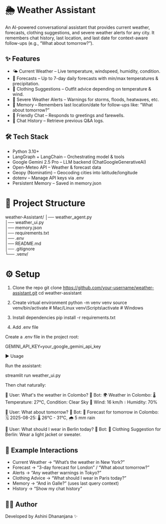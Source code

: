 # 🌦️ Weather Assistant

An AI-powered conversational assistant that provides current weather, forecasts, clothing suggestions, and severe weather alerts for any city.
It remembers chat history, last location, and last date for context-aware follow-ups (e.g., “What about tomorrow?”).

## ✨ Features

* 🌤️ Current Weather – Live temperature, windspeed, humidity, condition.
* 📅 Forecasts – Up to 7-day daily forecasts with min/max temperatures & precipitation.
* 👕 Clothing Suggestions – Outfit advice depending on temperature & wind.
* 🚨 Severe Weather Alerts – Warnings for storms, floods, heatwaves, etc.
* 🧠 Memory – Remembers last location/date for follow-ups like:
      “What about tomorrow?”
* 💬 Friendly Chat – Responds to greetings and farewells.
* 📝 Chat History – Retrieve previous Q&A logs.

## 🛠️ Tech Stack

* Python 3.10+
* LangGraph + LangChain – Orchestrating model & tools
* Google Gemini 2.5 Pro – LLM backend (ChatGoogleGenerativeAI)
* Open-Meteo API – Weather & forecast data
* Geopy (Nominatim) – Geocoding cities into latitude/longitude
* dotenv – Manage API keys via .env
* Persistent Memory – Saved in memory.json

# 📂 Project Structure
weather-Assistant/
│── weather_agent.py       
│── weather_ui.py         
│── memory.json           
│── requirements.txt      
│── .env                  
│── README.md             
│── .gitignore            
└── .venv/    

# ⚙️ Setup
1. Clone the repo
git clone https://github.com/your-username/weather-assistant.git
cd weather-assistant

2. Create virtual environment
python -m venv venv
source venv/bin/activate   # Mac/Linux
venv\Scripts\activate      # Windows

3. Install dependencies
pip install -r requirements.txt

4. Add .env file

Create a .env file in the project root:

GEMINI_API_KEY=your_google_gemini_api_key

▶️ Usage

Run the assistant:

streamlit run weather_ui.py


Then chat naturally:

👤 User: What's the weather in Colombo?
🤖 Bot: 🌍 Weather in Colombo:
        🌡️ Temperature: 27°C, Condition: Clear Sky
        💨 Wind: 16 km/h
        💧 Humidity: 70%

👤 User: What about tomorrow?
🤖 Bot: 📅 Forecast for tomorrow in Colombo:
        🗓️ 2025-08-25: 🌡️ 26°C - 31°C, 🌧️ 5 mm rain

👤 User: What should I wear in Berlin today?
🤖 Bot: 👕 Clothing Suggestion for Berlin:
        Wear a light jacket or sweater.

## 📖 Example Interactions

* Current Weather → “What’s the weather in New York?”
* Forecast → “3-day forecast for London” / “What about tomorrow?”
* Alerts → “Any weather warnings in Tokyo?”
* Clothing Advice → “What should I wear in Paris today?”
*  Memory → “And in Galle?” (uses last query context)
* History → “Show my chat history”

## 👨‍💻 Author

Developed by Ashini Dhananjana ✨
